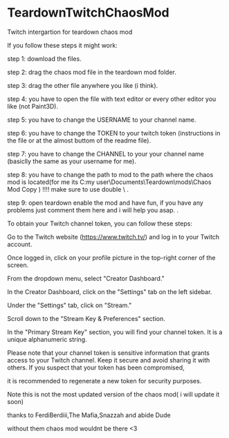 # TeardownTwitchChaosMod
Twitch intergartion for teardown chaos mod

If you follow these steps it might work:

step 1: download the files.

step 2: drag the chaos mod file in the teardown mod folder.
 
step 3: drag the other file anywhere you like (i think).

step 4: you have to open the file with text editor or every other editor you like (not Paint3D).

step 5: you have to change the USERNAME to your channel name.

step 6: you have to change the TOKEN to your twitch token (instructions in the file or at the almost buttom of the readme file).

step 7: you have to change the CHANNEL to your your channel name (basiclly the same as your username for me).

step 8: you have to change the path to mod to the path where the chaos mod is located(for me its C:my user\\Documents\\Teardown\\mods\\Chaos Mod Copy ) !!!! make sure to use double \\ .

step 9: open teardown enable the mod and have fun, if you have any problems just comment them here and i will help you asap.
.

To obtain your Twitch channel token, you can follow these steps:


Go to the Twitch website (https://www.twitch.tv/) and log in to your Twitch account.

Once logged in, click on your profile picture in the top-right corner of the screen.

From the dropdown menu, select "Creator Dashboard."

In the Creator Dashboard, click on the "Settings" tab on the left sidebar.

Under the "Settings" tab, click on "Stream."

Scroll down to the "Stream Key & Preferences" section.

In the "Primary Stream Key" section, you will find your channel token. It is a unique alphanumeric string.

Please note that your channel token is sensitive information that grants access to your Twitch channel. Keep it secure and avoid sharing it with others. If you suspect that your token has been compromised, 

it is recommended to regenerate a new token for security purposes.


Note this is not the most updated version of the chaos mod( i will update it soon)


thanks to FerdiBerdiii,The Mafia,Snazzah and abide Dude

without them chaos mod wouldnt be there
<3
